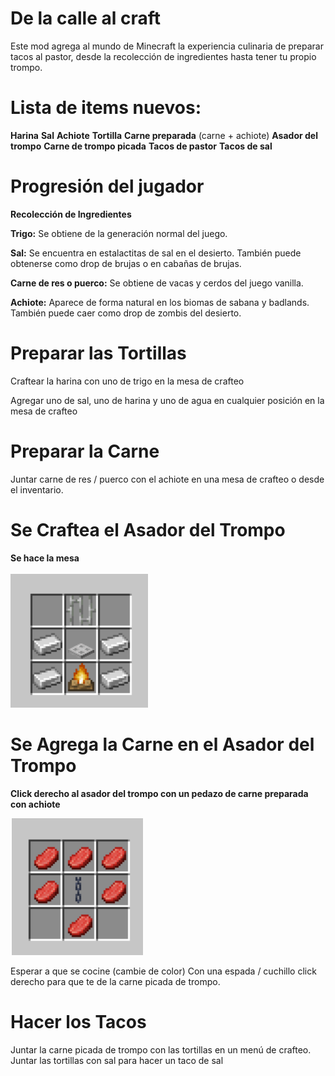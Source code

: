 # De la calle al craft

Este mod agrega al mundo de Minecraft la experiencia culinaria de preparar tacos al pastor, desde la recolección de ingredientes hasta tener tu propio trompo.

# Lista de items nuevos:

**Harina**
**Sal**
**Achiote**
**Tortilla**
**Carne preparada** (carne + achiote)
**Asador del trompo**
**Carne de trompo picada**
**Tacos de pastor**
**Tacos de sal**

# Progresión del jugador
**Recolección de Ingredientes**

**Trigo:** Se obtiene de la generación normal del juego.

**Sal:** Se encuentra en estalactitas de sal en el desierto. También puede obtenerse como drop de brujas o en cabañas de brujas.

**Carne de res o puerco:** Se obtiene de vacas y cerdos del juego vanilla.

**Achiote:** Aparece de forma natural en los biomas de sabana y badlands. También puede caer como drop de zombis del desierto.

# Preparar las Tortillas

Craftear la harina con uno de trigo en la mesa de crafteo

Agregar uno de sal, uno de harina y uno de agua en cualquier posición en la mesa de crafteo

# Preparar la Carne

Juntar carne de res / puerco con el achiote en una mesa de crafteo o desde el inventario.

# Se Craftea el Asador del Trompo
**Se hace la mesa**

![Crafteo trompo asador](imgs/Crafteo%20asador%20trompo.png)

# Se Agrega la Carne en el Asador del Trompo
**Click derecho al asador del trompo con un pedazo de carne preparada con achiote**

![Crafteo trompo](imgs/Crafteo%20trompo.png)

Esperar a que se cocine (cambie de color)
Con una espada / cuchillo click derecho para que te de la carne picada de trompo.

# Hacer los Tacos
Juntar la carne picada de trompo con las tortillas en un menú de crafteo.
Juntar las tortillas con sal para hacer un taco de sal



